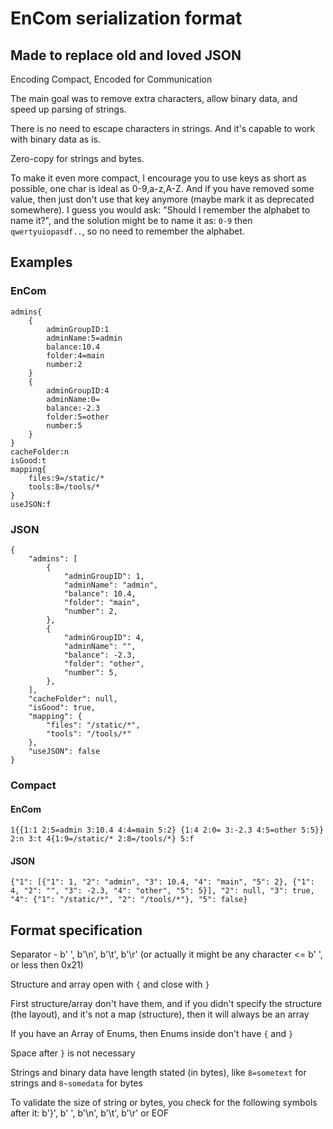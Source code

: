 # EnCom serialization format
## Made to replace old and loved JSON

Encoding Compact, Encoded for Communication

The main goal was to remove extra characters, allow binary data, and speed up parsing of strings.

There is no need to escape characters in strings. And it's capable to work with binary data as is.

Zero-copy for strings and bytes.

To make it even more compact, I encourage you to use keys as short as possible, one char is ideal as 0-9,a-z,A-Z. And if you have removed some value, then just don't use that key anymore (maybe mark it as deprecated somewhere). I guess you would ask: "Should I remember the alphabet to name it?", and the solution might be to name it as: `0-9` then `qwertyuiopasdf..`, so no need to remember the alphabet.

## Examples
### EnCom
```
admins{
    {
        adminGroupID:1
        adminName:5=admin
        balance:10.4
        folder:4=main
        number:2
    }
    {
        adminGroupID:4
        adminName:0=
        balance:-2.3
        folder:5=other
        number:5
    }
}
cacheFolder:n
isGood:t
mapping{
    files:9=/static/*
    tools:8=/tools/*
}
useJSON:f
```

### JSON
```
{
    "admins": [
        {
            "adminGroupID": 1,
            "adminName": "admin",
            "balance": 10.4,
            "folder": "main",
            "number": 2,
        },
        {
            "adminGroupID": 4,
            "adminName": "",
            "balance": -2.3,
            "folder": "other",
            "number": 5,
        },
    ],
    "cacheFolder": null,
    "isGood": true,
    "mapping": {
        "files": "/static/*",
        "tools": "/tools/*"
    },
    "useJSON": false
}
```

### Compact
#### EnCom
```
1{{1:1 2:5=admin 3:10.4 4:4=main 5:2} {1:4 2:0= 3:-2.3 4:5=other 5:5}} 2:n 3:t 4{1:9=/static/* 2:8=/tools/*} 5:f
```

#### JSON
```
{"1": [{"1": 1, "2": "admin", "3": 10.4, "4": "main", "5": 2}, {"1": 4, "2": "", "3": -2.3, "4": "other", "5": 5}], "2": null, "3": true, "4": {"1": "/static/*", "2": "/tools/*"}, "5": false}
```


## Format specification
Separator - b' ', b'\n', b'\t', b'\r' (or actually it might be any character <= b' ', or less then 0x21)

Structure and array open with `{` and close with `}`

First structure/array don't have them, and if you didn't specify the structure (the layout), and it's not a map (structure), then it will always be an array

If you have an Array of Enums, then Enums inside don't have `{` and `}`

Space after `}` is not necessary

Strings and binary data have length stated (in bytes), like `8=sometext` for strings and `8~somedata` for bytes

To validate the size of string or bytes, you check for the following symbols after it: b'}', b' ', b'\n', b'\t', b'\r' or EOF
